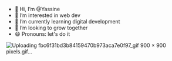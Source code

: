 - 👋 Hi, I’m @Yassine 
- 👀 I’m interested in web dev
- 🌱 I’m currently learning digital development
- 💞️ I’m looking to grow together
- 😄 Pronouns: let's do it

![Uploading fbc6f31bd3b84159470b973aca7e0f97_gif 900 × 900 pixels.gif…]()



